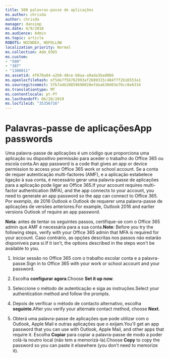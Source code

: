 ```yaml
---
title: 500 palavras-passe de aplicações
ms.author: chrisda
author: chrisda
manager: dansimp
ms.date: 4/9/2018
ms.audience: Admin
ms.topic: article
ROBOTS: NOINDEX, NOFOLLOW
localization_priority: Normal
ms.collection: Adm_O365
ms.custom:
- "500"
- "387"
- "1300011"
ms.assetid: 4f670a84-a2b8-48ce-b0aa-a9ada3bad066
ms.openlocfilehash: ef5de7f5b782993af2689315c484f7f2b16553a1
ms.sourcegitcommit: 5fb7a4b28859690020efdea630d03e70cc0e6334
ms.translationtype: MT
ms.contentlocale: pt-PT
ms.lasthandoff: 06/28/2019
ms.locfileid: "35356716"
---
```

# <a name="app-passwords"></a><span data-ttu-id="9ff07-102">Palavras-passe de aplicações</span><span class="sxs-lookup"><span data-stu-id="9ff07-102">App passwords</span></span>

<span data-ttu-id="9ff07-103">Uma palavra-passe de aplicações é um código que proporciona uma aplicação ou dispositivo permissão para aceder o trabalho do Office 365 ou escola conta.</span><span class="sxs-lookup"><span data-stu-id="9ff07-103">An app password is a code that gives an app or device permission to access your Office 365 work or school account.</span></span> <span data-ttu-id="9ff07-104">Se a conta de requer autenticação multi-factores (AMF), e a aplicação estabelece ligação à sua conta, é necessário gerar uma palavra-passe de aplicações para a aplicação pode ligar ao Office 365.</span><span class="sxs-lookup"><span data-stu-id="9ff07-104">If your account requires multi-factor authentication (MFA), and the app connects to your account, you need to generate an app password so the app can connect to Office 365.</span></span> <span data-ttu-id="9ff07-105">Por exemplo, de 2016 Outlook e Outlook de requerer uma palavra-passe de aplicações de versões anteriores.</span><span class="sxs-lookup"><span data-stu-id="9ff07-105">For example, Outlook 2016 and earlier versions Outlook of require an app password.</span></span>

 <span data-ttu-id="9ff07-106">**Nota**: antes de tentar os seguintes passos, certifique-se com o Office 365 admin que AMF é necessária para a sua conta.</span><span class="sxs-lookup"><span data-stu-id="9ff07-106">**Note**: Before you try the following steps, verify with your Office 365 admin that MFA is required for your account.</span></span> <span data-ttu-id="9ff07-107">Caso contrário, as opções descritas nos passos não estarão disponíveis para si.</span><span class="sxs-lookup"><span data-stu-id="9ff07-107">If it isn't, the options described in the steps won't be available to you.</span></span>

1. <span data-ttu-id="9ff07-108">Iniciar sessão no Office 365 com o trabalho escolar conta e a palavra-passe.</span><span class="sxs-lookup"><span data-stu-id="9ff07-108">Sign in to Office 365 with your work or school account and your password.</span></span>

2. <span data-ttu-id="9ff07-109">Escolha **configurar agora**.</span><span class="sxs-lookup"><span data-stu-id="9ff07-109">Choose **Set it up now**.</span></span>

3. <span data-ttu-id="9ff07-110">Seleccione o método de autenticação e siga as instruções.</span><span class="sxs-lookup"><span data-stu-id="9ff07-110">Select your authentication method and follow the prompts.</span></span>

4. <span data-ttu-id="9ff07-111">Depois de verificar o método de contacto alternativo, escolha **seguinte**.</span><span class="sxs-lookup"><span data-stu-id="9ff07-111">After you verify your alternate contact method, choose **Next**.</span></span>

5. <span data-ttu-id="9ff07-112">Obterá uma palavra-passe de aplicações que pode utilizar com o Outlook, Apple Mail e outras aplicações que o exijam.</span><span class="sxs-lookup"><span data-stu-id="9ff07-112">You'll get an app password that you can use with Outlook, Apple Mail, and other apps that require it.</span></span> <span data-ttu-id="9ff07-113">Escolha **Copiar** para copiar a palavra-passe de modo a poder colá-la noutro local (não tem a memorizá-la).</span><span class="sxs-lookup"><span data-stu-id="9ff07-113">Choose **Copy** to copy the password so you can paste it elsewhere (you don't need to memorize it).</span></span>
